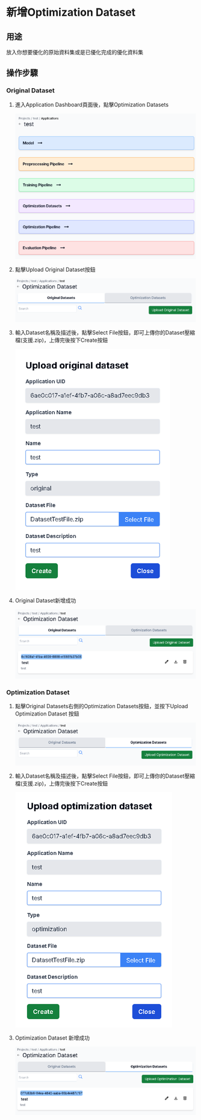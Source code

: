 # 新增Optimization Dataset

## 用途

放入你想要優化的原始資料集或是已優化完成的優化資料集

## 操作步驟

### Original Dataset

1. 進入Application  Dashboard頁面後，點擊Optimization Datasets
    
    ![image](images/create_application_dataset/image.png)
    
2. 點擊Upload Original Dataset按鈕
    
    ![image1](images/create_application_dataset/image%201.png)
    
3. 輸入Dataset名稱及描述後，點擊Select File按鈕，即可上傳你的Dataset壓縮檔(支援.zip)，上傳完後按下Create按鈕
    
    ![image2](images/create_application_dataset/image%202.png)
    
4. Original Dataset新增成功
    
    ![image3](images/create_application_dataset/image%203.png)
    

### Optimization Dataset

1. 點擊Original Datasets右側的Optimization Datasets按鈕，並按下Upload Optimization Dataset 按鈕
    
    ![image4](images/create_application_dataset/image%204.png)
    
2. 輸入Dataset名稱及描述後，點擊Select File按鈕，即可上傳你的Dataset壓縮檔(支援.zip)，上傳完後按下Create按鈕
    
    ![image5](images/create_application_dataset/image%205.png)
    
3. Optimization Dataset 新增成功
    
    ![image6](images/create_application_dataset/image%206.png)